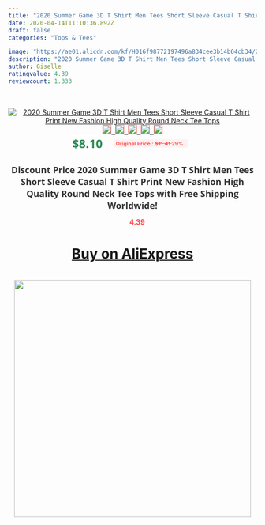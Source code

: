 ```yaml
---
title: "2020 Summer Game 3D T Shirt Men Tees Short Sleeve Casual T Shirt Print New Fashion High Quality Round Neck Tee Tops"
date: 2020-04-14T11:10:36.892Z
draft: false
categories: "Tops & Tees"

image: "https://ae01.alicdn.com/kf/H016f98772197496a834cee3b14b64cb34/2020-Summer-Game-3D-T-Shirt-Men-Tees-Short-Sleeve-Casual-T-Shirt-Print-New-Fashion.jpg"
description: "2020 Summer Game 3D T Shirt Men Tees Short Sleeve Casual T Shirt Print New Fashion High Quality Round Neck Tee Tops"
author: Giselle
ratingvalue: 4.39
reviewcount: 1.333
---
```

<br>
<div style="text-align: center;">
<a href="https://s.click.aliexpress.com/e/_ASLQuV" target="_blank" rel="nofollow noopener noreferrer"><img alt="2020 Summer Game 3D T Shirt Men Tees Short Sleeve Casual T Shirt Print New Fashion High Quality Round Neck Tee Tops" class="magnifier-image" src="https://ae01.alicdn.com/kf/H016f98772197496a834cee3b14b64cb34/2020-Summer-Game-3D-T-Shirt-Men-Tees-Short-Sleeve-Casual-T-Shirt-Print-New-Fashion.jpg_640x640.jpg">
<br>
<img style="border:1px solid salmon" src="https://ae01.alicdn.com/kf/H016f98772197496a834cee3b14b64cb34/2020-Summer-Game-3D-T-Shirt-Men-Tees-Short-Sleeve-Casual-T-Shirt-Print-New-Fashion.jpg_120x120.jpg">&nbsp;&nbsp;<img style="border:1px solid salmon" src="https://ae01.alicdn.com/kf/Heabf73c051a044729e695c1e797183c3t/2020-Summer-Game-3D-T-Shirt-Men-Tees-Short-Sleeve-Casual-T-Shirt-Print-New-Fashion.jpg_120x120.jpg">&nbsp;&nbsp;<img style="border:1px solid salmon" src="https://ae01.alicdn.com/kf/H00ebdb1be4914473bc5182264b997eafF/2020-Summer-Game-3D-T-Shirt-Men-Tees-Short-Sleeve-Casual-T-Shirt-Print-New-Fashion.jpg_120x120.jpg">&nbsp;&nbsp;<img style="border:1px solid salmon" src="https://ae01.alicdn.com/kf/H5009dc6a11a841c9b595cb9161513ca4u/2020-Summer-Game-3D-T-Shirt-Men-Tees-Short-Sleeve-Casual-T-Shirt-Print-New-Fashion.jpg_120x120.jpg">&nbsp;&nbsp;<img style="border:1px solid salmon" src="https://ae01.alicdn.com/kf/Hd91917f991e64938b0e20b685d1f5f3dR/2020-Summer-Game-3D-T-Shirt-Men-Tees-Short-Sleeve-Casual-T-Shirt-Print-New-Fashion.jpg_120x120.jpg"></a></div><br0>
<div style="text-align: center;"><span style="background-color: white; border: 0px; box-sizing: border-box; color: seagreen; display: inline-block; font-family: &quot;open sans&quot; , &quot;arial&quot; , &quot;helvetica&quot; , sans-serif , &quot;heiti&quot;; font-size: 24px; font-stretch: inherit; font-weight: 700; line-height: inherit; margin: 0px 10px 0px 0px; padding: 0px; vertical-align: middle;">$8.10 </span>
<span style="background: rgb(255 , 241 , 241); border-radius: 3px; border: 0px; box-sizing: border-box; color: #ff4747; display: inline-block; font-family: inherit; font-size: 12px; font-stretch: inherit; font-style: inherit; font-variant: inherit; font-weight: 600; line-height: inherit; margin: 0px; padding: 2px 5px; transform: scale(0.9); vertical-align: middle;">Original Price : <b style="text-decoration: line-through;">$11.41 </b> 29%&nbsp;&nbsp;</span></div>
<h1 style="color: #333333; display: inline-block; font-family: &quot;open sans&quot; , &quot;arial&quot; , &quot;helvetica&quot; , sans-serif , &quot;heiti&quot;; font-size: 18px; font-stretch: inherit; font-weight: 700; text-align: center;">Discount Price 2020 Summer Game 3D T Shirt Men Tees Short Sleeve Casual T Shirt Print New Fashion High Quality Round Neck Tee Tops with Free Shipping Worldwide!</h1>
<div style="color: #ff4747; text-align: center;">
<img src="https://4.bp.blogspot.com/-M0ZcTcb-5uY/XleCXlxnR4I/AAAAAAAAAEc/OrjgMkXV1oMQFaCRZj5HQwOCBcu3w1FegCPcBGAYYCw/s1600/star.png" style="height: 15px;">&nbsp;<b>4.39</b></div>
<div class="button_cont" align="center"><a class="buynow_a" href="https://s.click.aliexpress.com/e/_ASLQuV" target="_blank" rel="nofollow noopener noreferrer"><H1>Buy on AliExpress</H1></a></div><br>
<div class="separator" style="clear: both; text-align: center;">
<img src="https://lh3.googleusercontent.com/-pTy5HemUv9M/XlePHvY0dAI/AAAAAAAAAE4/0nX5iRUoIWY8eMW9Dpxeirr157OZliDIgCLcBGAsYHQ/s1600/badge.gif" width="480">
</div>
